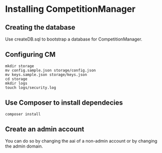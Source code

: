 # Installing CompetitionManager

## Creating the database
Use createDB.sql to bootstrap a database for CompetitionManager.

## Configuring CM
```
mkdir storage
mv config.sample.json storage/config.json
mv keys.sample.json storage/keys.json
cd storage
mkdir logs
touch logs/security.log
```

## Use Composer to install dependecies
```
composer install
```

## Create an admin account
You can do so by changing the aai of a non-admin account or by changing the admin domain.